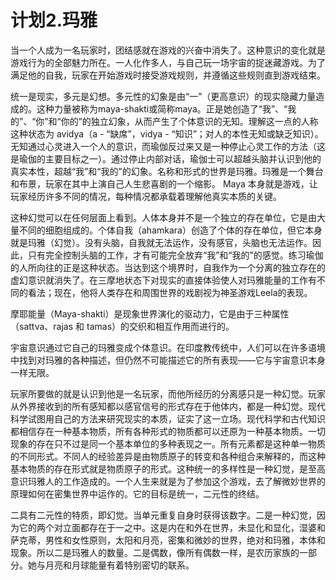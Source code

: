 # 计划2.玛雅

当一个人成为一名玩家时，团结感就在游戏的兴奋中消失了。这种意识的变化就是游戏行为的全部魅力所在。一人化作多人，与自己玩一场宇宙的捉迷藏游戏。为了满足他的自我，玩家在开始游戏时接受游戏规则，并遵循这些规则直到游戏结束。

统一是现实，多元是幻想。多元性的幻象是由“一”（更高意识）的现实隐藏力量造成的。这种力量被称为maya-shakti或简称maya。正是她创造了“我”、“我的”、“你”和“你的”的独立幻象，从而产生了个体意识的无知。理解这一点的人称这种状态为 avidya（a - “缺席”，vidya - “知识”；对人的本性无知或缺乏知识）。无知通过心灵进入一个人的意识，而瑜伽反过来又是一种停止心灵工作的方法（这是瑜伽的主要目标之一）。通过停止内部对话，瑜伽士可以超越头脑并认识到他的真实本性，超越“我”和“我的”的幻象。名称和形式的世界是玛雅。玛雅是一个舞台和布景，玩家在其中上演自己人生悲喜剧的一个缩影。 Maya 本身就是游戏，让玩家经历许多不同的情况，每种情况都承载着理解他真实本质的关键。

这种幻觉可以在任何层面上看到。人体本身并不是一个独立的存在单位，它是由大量不同的细胞组成的。个体自我（ahamkara）创造了个体的存在单位，但它本身就是玛雅（幻觉）。没有头脑，自我就无法运作，没有感官，头脑也无法运作。因此，只有完全控制头脑的工作，才有可能完全放弃“我”和“我的”的感觉。练习瑜伽的人所向往的正是这种状态。当达到这个境界时，自我作为一个分离的独立存在的虚幻意识就消失了。在三摩地状态下对现实的直接体验使人对玛雅能量的工作有不同的看法；现在，他将人类存在和周围世界的戏剧视为神圣游戏Leela的表现。

摩耶能量（Maya-shakti）是现象世界演化的驱动力，它是由于三种属性（sattva、rajas 和 tamas）的交织和相互作用而进行的。

宇宙意识通过它自己的玛雅变成个体意识。在印度教传统中，人们可以在许多语境中找到对玛雅的各种描述，但仍然不可能描述它的所有表现——它与宇宙意识本身一样无限。

玩家所要做的就是认识到他是一名玩家，而他所经历的分离感只是一种幻觉。玩家从外界接收到的所有感知都以感官信号的形式存在于他体内，都是一种幻觉。现代科学试图用自己的方法来研究现实的本质，证实了这一立场。现代科学和古代知识都相信存在一种基本物质，所有各种形式的物质都可以还原为一种基本物质。一切现象的存在只不过是同一个基本单位的多种表现之一。所有元素都是这种单一物质的不同形式。不同人的经验差异是由物质原子的转变和各种组合来解释的，而这种基本物质的存在形式就是物质原子的形式。这种统一的多样性是一种幻觉，是至高意识玛雅人的工作造成的。一个人生来就是为了参加这个游戏，去了解微妙世界的原理如何在密集世界中运作的。它的目标是统一，二元性的终结。

二具有二元性的特质，即幻觉。当单元重复自身时获得该数字。二是一种幻觉，因为它的两个对立面都存在于一之中。这是内在和外在世界，未显化和显化，湿婆和萨克蒂，男性和女性原则，太阳和月亮，密集和微妙的世界，绝对和玛雅，本体和现象。所以二是玛雅人的数量。二是偶数，像所有偶数一样，是农历家族的一部分。她与月亮和月球能量有着特别密切的联系。
